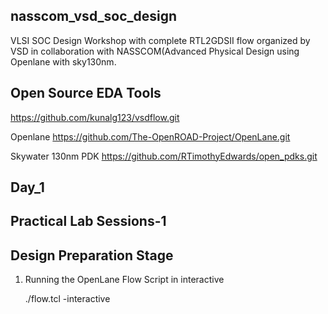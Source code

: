 ## nasscom_vsd_soc_design
VLSI SOC Design Workshop with complete RTL2GDSII flow organized by VSD in collaboration with NASSCOM(Advanced Physical Design using Openlane with sky130nm. 

## Open Source EDA Tools
https://github.com/kunalg123/vsdflow.git

Openlane
https://github.com/The-OpenROAD-Project/OpenLane.git

Skywater 130nm PDK
https://github.com/RTimothyEdwards/open_pdks.git

## Day_1
## Practical Lab Sessions-1
## Design Preparation Stage
1. Running the OpenLane Flow Script in interactive
   
   ./flow.tcl -interactive
